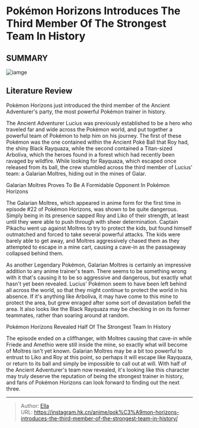 # Pokémon Horizons Introduces The Third Member Of The Strongest Team In History


## SUMMARY 

![iamge](https://static1.srcdn.com/wordpress/wp-content/uploads/2023/09/pokemon-horizons-galarian-moltres.jpg)

## Literature Review

Pokémon Horizons just introduced the third member of the Ancient Adventurer&#39;s party, the most powerful Pokémon trainer in history.





The Ancient Adventurer Lucius was previously established to be a hero who traveled far and wide across the Pokémon world, and put together a powerful team of Pokémon to help him on his journey. The first of these Pokémon was the one contained within the Ancient Poké Ball that Roy had, the shiny Black Rayquaza, while the second contained a Titan-sized Arboliva, which the heroes found in a forest which had recently been ravaged by wildfire. While looking for Rayquaza, which escaped once released from its ball, the crew stumbled across the third member of Lucius&#39; team: a Galarian Moltres, hiding out in the mines of Galar.





 Galarian Moltres Proves To Be A Formidable Opponent In Pokémon Horizons 
          

The Galarian Moltres, which appeared in anime form for the first time in episode #22 of Pokémon Horizons, was shown to be quite dangerous. Simply being in its presence sapped Roy and Liko of their strength, at least until they were able to push through with sheer determination. Captain Pikachu went up against Moltres to try to protect the kids, but found himself outmatched and forced to take several powerful attacks. The kids were barely able to get away, and Moltres aggressively chased them as they attempted to escape in a mine cart, causing a cave-in as the passageway collapsed behind them.

As another Legendary Pokémon, Galarian Moltres is certainly an impressive addition to any anime trainer&#39;s team. There seems to be something wrong with it that&#39;s causing it to be so aggressive and dangerous, but exactly what hasn&#39;t yet been revealed. Lucius&#39; Pokémon seem to have been left behind all across the world, so that they might continue to protect the world in his absence. If it&#39;s anything like Arboliva, it may have come to this mine to protect the area, but grew enraged after some sort of devastation befell the area. It also looks like the Black Rayquaza may be checking in on its former teammates, rather than soaring around at random.






 Pokémon Horizons Revealed Half Of The Strongest Team In History 
          

The episode ended on a cliffhanger, with Moltres causing that cave-in while Friede and Amethio were still inside the mine, so exactly what will become of Moltres isn&#39;t yet known. Galarian Moltres may be a bit too powerful to entrust to Liko and Roy at this point, so perhaps it will escape like Rayquaza, or return to its ball and simply be impossible to call out at will. With half of the Ancient Adventurer&#39;s team now revealed, it&#39;s looking like this character may truly deserve the reputation of being the strongest trainer in history, and fans of Pokémon Horizons can look forward to finding out the next three.



---

> Author: [Ella](https://instagram.hk.cn/)  
> URL: https://instagram.hk.cn/anime/pok%C3%A9mon-horizons-introduces-the-third-member-of-the-strongest-team-in-history/  

